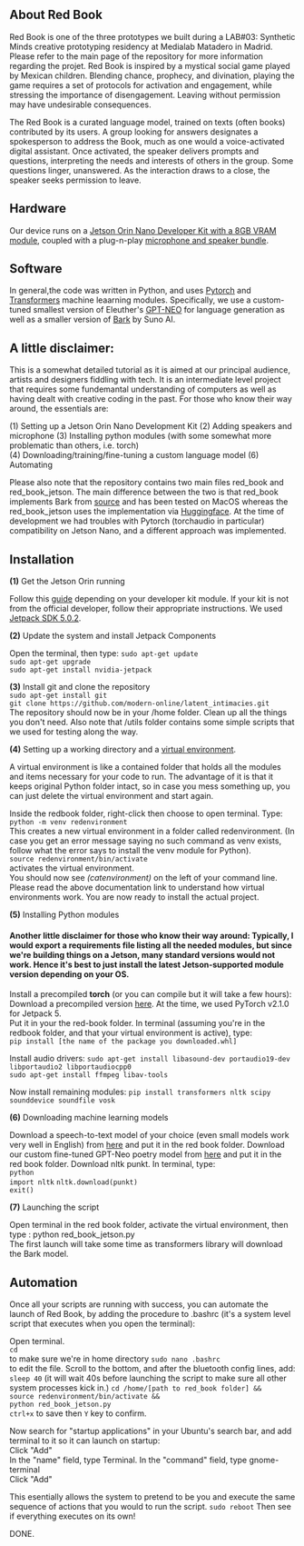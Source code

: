 ## About Red Book

Red Book is one of the three prototypes we built during a LAB#03: Synthetic Minds creative prototyping residency at Medialab Matadero in Madrid. Please refer to the main page of the repository for more information regarding the projet. Red Book is inspired by a mystical social game played by Mexican children. Blending chance, prophecy, and divination, playing the game requires a set of protocols for activation and engagement, while stressing the importance of disengagement. Leaving without permission may have undesirable consequences.

The Red Book is a curated language model, trained on texts (often books) contributed by its users. A group looking for answers designates a spokesperson to address the Book, much as one would a voice-activated digital assistant. Once activated, the speaker delivers prompts and questions, interpreting the needs and interests of others in the group. Some questions linger, unanswered. As the interaction draws to a close, the speaker seeks permission to leave.

## Hardware

Our device runs on a [Jetson Orin Nano Developer Kit with a 8GB VRAM module](https://developer.nvidia.com/embedded/learn/get-started-jetson-orin-nano-devkit), coupled with a plug-n-play [microphone and speaker bundle](https://www.waveshare.com/usb-to-audio.htm).

## Software

In general,the code was written in Python, and uses [Pytorch](https://pytorch.org/) and [Transformers](https://huggingface.co/docs/transformers/en/index) machine leaarning modules. Specifically, we use a custom-tuned smallest version of Eleuther's [GPT-NEO](https://huggingface.co/docs/transformers/en/model_doc/gpt_neo) for language generation as well as a smaller version of [Bark](https://huggingface.co/docs/transformers/en/model_doc/bark) by Suno AI.   

## A little disclaimer: 
This is a somewhat detailed tutorial as it is aimed at our principal audience, artists and designers fiddling with tech. It is an intermediate level project that requires some fundemantal understanding of computers as well as having dealt with creative coding in the past. For those who know their way around, the essentials are:

(1) Setting up a Jetson Orin Nano Development Kit
(2) Adding speakers and microphone
(3) Installing python modules (with some somewhat more problematic than others, i.e. torch)  
(4) Downloading/training/fine-tuning a custom language model
(6) Automating 

Please also note that the repository contains two main files red_book and red_book_jetson. The main difference between the two is that red_book implements Bark from [source](https://github.com/suno-ai/bark) and has been tested on MacOS whereas the red_book_jetson uses the implementation via [Huggingface](https://huggingface.co/docs/transformers/en/model_doc/bark). At the time of development we had troubles with Pytorch (torchaudio in particular) compatibility on Jetson Nano, and a different approach was implemented.  

## Installation

**(1)** Get the Jetson Orin running 

Follow this [guide](https://developer.nvidia.com/embedded/learn/get-started-jetson-orin-nano-devkit#prepare) depending on your developer kit module. If your kit is not from the official developer, follow their appropriate instructions. We used [Jetpack SDK 5.0.2](https://developer.nvidia.com/embedded/jetpack-sdk-502). 

**(2)**  Update the system and install Jetpack Components  

Open the terminal, then type:
```sudo apt-get update```  
```sudo apt-get upgrade```  
```sudo apt-get install nvidia-jetpack```  

**(3)**  Install git and clone the repository  
```sudo apt-get install git```  
```git clone https://github.com/modern-online/latent_intimacies.git```  
The repository should now be in your /home folder. Clean up all the things you don't need. Also note that /utils folder contains some simple scripts that we used for testing along the way. 

**(4)** Setting up a working directory and a [virtual environment](https://docs.python.org/3/library/venv.html). 

A virtual environment is like a contained folder that holds all the modules and items necessary for your code to run. The advantage of it is that it keeps original Python folder intact, so in case you mess something up, you can just delete the virtual environment and start again. 

Inside the redbook folder, right-click then choose to open terminal. Type:  
```python -m venv redenvironment```  
This creates a new virtual environment in a folder called redenvironment. (In case you get an error message saying no such command as venv exists, follow what the error says to install the venv module for Python).   
```source redenvironment/bin/activate```  
activates the virtual environment.   
You should now see <em>(catenvironment)</em> on the left of your command line. Please read the above documentation link to understand how virtual environments work. You are now ready to install the actual project. 

**(5)** Installing Python modules

#### Another little disclaimer for those who know their way around: Typically, I would export a requirements file listing all the needed modules, but since we're building things on a Jetson, many standard versions would not work. Hence it's best to just install the latest Jetson-supported module version depending on your OS.

Install a precompiled **torch** (or you can compile but it will take a few hours):  
Download a precompiled version [here](https://forums.developer.nvidia.com/t/pytorch-for-jetson/72048). At the time, we used PyTorch v2.1.0 for Jetpack 5.  
Put it in your the red-book folder. 
In terminal (assuming you're in the redbook folder, and that your virtual environment is active), type:  
```pip install [the name of the package you downloaded.whl]```  

Install audio drivers: 
```sudo apt-get install libasound-dev portaudio19-dev libportaudio2 libportaudiocpp0```  
```sudo apt-get install ffmpeg libav-tools```  

Now install remaining modules:
``` pip install transformers nltk scipy sounddevice soundfile vosk ```  

**(6)** Downloading machine learning models  

Download a speech-to-text model of your choice (even small models work very well in English) from [here](https://alphacephei.com/vosk/models) and put it in the red book folder. 
Download our custom fine-tuned GPT-Neo poetry model from [here](https://drive.google.com/file/d/1xbaOWP6rkfdtG4b-nqnbasEudCUlT1KE/view?usp=sharing) and put it in the red book folder.
Download nltk punkt. In terminal, type:  
```python```  
```import nltk``` 
```nltk.download(punkt)```   
```exit()```  

**(7)** Launching the script 

Open terminal in the red book folder, activate the virtual environment, then type : 
python red_book_jetson.py  
The first launch will take some time as transformers library will download the Bark model. 

## Automation 

Once all your scripts are running with success, you can automate the launch of Red Book, by adding the procedure to .bashrc (it's a system level script that executes when you open the terminal): 

Open terminal.  
```cd```  
to make sure we're in home directory
```sudo nano .bashrc```   
to edit the file. Scroll to the bottom, and after the bluetooth config lines, add:
```sleep 40```  (it will wait 40s before launching the script to make sure all other system processes kick in.)
```cd /home/[path to red_book folder] &&```  
```source redenvironment/bin/activate &&```  
```python red_book_jetson.py```  
```ctrl+x``` to save then ```Y``` key to confirm.   

Now search for "startup applications" in your Ubuntu's search bar, and add terminal to it so it can launch on startup:  
Click "Add"  
In the "name" field, type Terminal. 
In the "command" field, type gnome-terminal  
Click "Add"  

This esentially allows the system to pretend to be you and execute the same sequence of actions that you would to run the script.
```sudo reboot```
Then see if everything executes on its own!

DONE.



